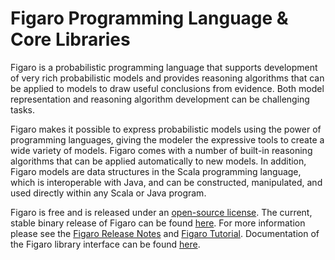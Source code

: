 Figaro Programming Language & Core Libraries
=
Figaro is a probabilistic programming language that supports development of very rich probabilistic models and provides reasoning algorithms that can be applied to models to draw useful conclusions from evidence. Both model representation and reasoning algorithm development can be challenging tasks.

Figaro makes it possible to express probabilistic models using the power of programming languages, giving the modeler the expressive tools to create a wide variety of models. Figaro comes with a number of built-in reasoning algorithms that can be applied automatically to new models. In addition, Figaro models are data structures in the Scala programming language, which is interoperable with Java, and can be constructed, manipulated, and used directly within any Scala or Java program.

Figaro is free and is released under an [open-source license](https://github.com/p2t2/figaro/blob/master/LICENSE). The current, stable binary release of Figaro can be found [here](https://www.cra.com/work/case-studies/figaro). For more information please see the [Figaro Release Notes](https://www.cra.com/sites/default/files/pdf/Figaro_release_notes.pdf) and [Figaro Tutorial](https://www.cra.com/sites/default/files/pdf/Figaro_Tutorial.pdf). Documentation of the Figaro library interface can be found [here](https://www.cra.com/Figaro_Scaladoc/index.html#package).

